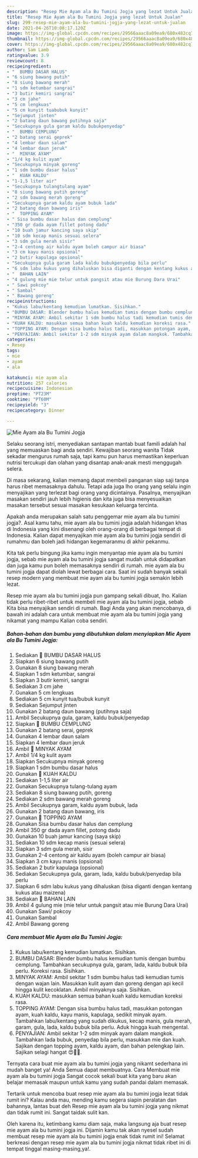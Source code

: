 ```yaml
---
description: "Resep Mie Ayam ala Bu Tumini Jogja yang lezat Untuk Jualan"
title: "Resep Mie Ayam ala Bu Tumini Jogja yang lezat Untuk Jualan"
slug: 299-resep-mie-ayam-ala-bu-tumini-jogja-yang-lezat-untuk-jualan
date: 2021-04-26T10:08:17.120Z
image: https://img-global.cpcdn.com/recipes/29566aaac8a09ea9/680x482cq70/mie-ayam-ala-bu-tumini-jogja-foto-resep-utama.jpg
thumbnail: https://img-global.cpcdn.com/recipes/29566aaac8a09ea9/680x482cq70/mie-ayam-ala-bu-tumini-jogja-foto-resep-utama.jpg
cover: https://img-global.cpcdn.com/recipes/29566aaac8a09ea9/680x482cq70/mie-ayam-ala-bu-tumini-jogja-foto-resep-utama.jpg
author: Sam Lamb
ratingvalue: 3.9
reviewcount: 8
recipeingredient:
- "  BUMBU DASAR HALUS"
- "6 siung bawang putih"
- "8 siung bawang merah"
- "1 sdm ketumbar sangrai"
- "3 butir kemiri sangrai"
- "3 cm jahe"
- "5 cm lengkuas"
- "5 cm kunyit tuabubuk kunyit"
- "Sejumput jinten"
- "2 batang daun bawang putihnya saja"
- "Secukupnya gula garam kaldu bubukpenyedap"
- "  BUMBU CEMPLUNG"
- "2 batang serai geprek"
- "4 lembar daun salam"
- "4 lembar daun jeruk"
- "  MINYAK AYAM"
- "1/4 kg kulit ayam"
- "Secukupnya minyak goreng"
- "1 sdm bumbu dasar halus"
- "  KUAH KALDU"
- "1-1,5 liter air"
- "Secukupnya tulangtulang ayam"
- "8 siung bawang putih goreng"
- "2 sdm bawang merah goreng"
- "Secukupnya garam kaldu ayam bubuk lada"
- "2 batang daun bawang iris"
- "  TOPPING AYAM"
- " Sisa bumbu dasar halus dan cemplung"
- "350 gr dada ayam fillet potong dadu"
- "10 buah jamur kancing saya skip"
- "10 sdm kecap manis sesuai selera"
- "3 sdm gula merah sisir"
- "2-4 centong air kaldu ayam boleh campur air biasa"
- "3 cm kayu manis opsional"
- "2 butir kapulaga opsional"
- "Secukupnya gula garam lada kaldu bubukpenyedap bila perlu"
- "6 sdm labu kukus yang dihaluskan bisa diganti dengan kentang kukus atau maizena"
- "  BAHAN LAIN"
- "4 gulung mie mie telur untuk pangsit atau mie Burung Dara Urai"
- " Sawi pokcoy"
- " Sambal"
- " Bawang goreng"
recipeinstructions:
- "Kukus labu/kentang kemudian lumatkan. Sisihkan."
- "BUMBU DASAR: Blender bumbu halus kemudian tumis dengan bumbu cemplung. Tambahkan secukupnya gula, garam, lada, kaldu bubuk bila perlu. Koreksi rasa. Sisihkan."
- "MINYAK AYAM: Ambil sekitar 1 sdm bumbu halus tadi kemudian tumis dengan wajan lain. Masukkan kulit ayam dan goreng dengan api kecil hingga kulit kecoklatan. Ambil minyaknya saja. Sisihkan."
- "KUAH KALDU: masukkan semua bahan kuah kaldu kemudian koreksi rasa."
- "TOPPING AYAM: Dengan sisa bumbu halus tadi, masukkan potongan ayam, kuah kaldu, kayu manis, kapulaga, sedikit minyak ayam. Tambahkan labu/kentang yang sudah dikukus, kecap manis, gula merah, garam, gula, lada, kaldu bubuk bila perlu. Aduk hingga kuah mengental."
- "PENYAJIAN: Ambil sekitar 1-2 sdm minyak ayam dalam mangkok. Tambahkan lada bubuk, penyedap bila perlu, masukkan mie dan kuah. Sajikan dengan topping ayam, kaldu ayam, dan bahan pelengkap lain. Sajikan selagi hangat 😍👍🏻."
categories:
- Resep
tags:
- mie
- ayam
- ala

katakunci: mie ayam ala 
nutrition: 257 calories
recipecuisine: Indonesian
preptime: "PT23M"
cooktime: "PT60M"
recipeyield: "3"
recipecategory: Dinner

---
```



![Mie Ayam ala Bu Tumini Jogja](https://img-global.cpcdn.com/recipes/29566aaac8a09ea9/680x482cq70/mie-ayam-ala-bu-tumini-jogja-foto-resep-utama.jpg)

Selaku seorang istri, menyediakan santapan mantab buat famili adalah hal yang memuaskan bagi anda sendiri. Kewajiban seorang  wanita Tidak sekadar mengurus rumah saja, tapi kamu pun harus memastikan keperluan nutrisi tercukupi dan olahan yang disantap anak-anak mesti menggugah selera.

Di masa  sekarang, kalian memang dapat membeli panganan siap saji tanpa harus ribet memasaknya dahulu. Tetapi ada juga lho orang yang selalu ingin menyajikan yang terlezat bagi orang yang dicintainya. Pasalnya, menyajikan masakan sendiri jauh lebih higienis dan kita juga bisa menyesuaikan masakan tersebut sesuai masakan kesukaan keluarga tercinta. 



Apakah anda merupakan salah satu penggemar mie ayam ala bu tumini jogja?. Asal kamu tahu, mie ayam ala bu tumini jogja adalah hidangan khas di Indonesia yang kini disenangi oleh orang-orang di berbagai tempat di Indonesia. Kalian dapat menyajikan mie ayam ala bu tumini jogja sendiri di rumahmu dan boleh jadi hidangan kegemaranmu di akhir pekanmu.

Kita tak perlu bingung jika kamu ingin menyantap mie ayam ala bu tumini jogja, sebab mie ayam ala bu tumini jogja sangat mudah untuk didapatkan dan juga kamu pun boleh memasaknya sendiri di rumah. mie ayam ala bu tumini jogja dapat diolah lewat berbagai cara. Saat ini sudah banyak sekali resep modern yang membuat mie ayam ala bu tumini jogja semakin lebih lezat.

Resep mie ayam ala bu tumini jogja pun gampang sekali dibuat, lho. Kalian tidak perlu ribet-ribet untuk membeli mie ayam ala bu tumini jogja, sebab Kita bisa menyajikan sendiri di rumah. Bagi Anda yang akan mencobanya, di bawah ini adalah cara untuk membuat mie ayam ala bu tumini jogja yang nikamat yang mampu Kalian coba sendiri.

<!--inarticleads1-->

##### Bahan-bahan dan bumbu yang dibutuhkan dalam menyiapkan Mie Ayam ala Bu Tumini Jogja:

1. Sediakan  🍜 BUMBU DASAR HALUS
1. Siapkan 6 siung bawang putih
1. Gunakan 8 siung bawang merah
1. Siapkan 1 sdm ketumbar, sangrai
1. Siapkan 3 butir kemiri, sangrai
1. Sediakan 3 cm jahe
1. Gunakan 5 cm lengkuas
1. Sediakan 5 cm kunyit tua/bubuk kunyit
1. Sediakan Sejumput jinten
1. Gunakan 2 batang daun bawang (putihnya saja)
1. Ambil Secukupnya gula, garam, kaldu bubuk/penyedap
1. Siapkan  🍜 BUMBU CEMPLUNG
1. Gunakan 2 batang serai, geprek
1. Gunakan 4 lembar daun salam
1. Siapkan 4 lembar daun jeruk
1. Ambil  🍜 MINYAK AYAM
1. Ambil 1/4 kg kulit ayam
1. Siapkan Secukupnya minyak goreng
1. Siapkan 1 sdm bumbu dasar halus
1. Gunakan  🍜 KUAH KALDU
1. Sediakan 1-1,5 liter air
1. Gunakan Secukupnya tulang-tulang ayam
1. Sediakan 8 siung bawang putih, goreng
1. Sediakan 2 sdm bawang merah goreng
1. Ambil Secukupnya garam, kaldu ayam bubuk, lada
1. Gunakan 2 batang daun bawang, iris
1. Gunakan  🍜 TOPPING AYAM
1. Gunakan  Sisa bumbu dasar halus dan cemplung
1. Ambil 350 gr dada ayam fillet, potong dadu
1. Gunakan 10 buah jamur kancing (saya skip)
1. Sediakan 10 sdm kecap manis (sesuai selera)
1. Siapkan 3 sdm gula merah, sisir
1. Gunakan 2-4 centong air kaldu ayam (boleh campur air biasa)
1. Siapkan 3 cm kayu manis (opsional)
1. Sediakan 2 butir kapulaga (opsional)
1. Sediakan Secukupnya gula, garam, lada, kaldu bubuk/penyedap bila perlu
1. Siapkan 6 sdm labu kukus yang dihaluskan (bisa diganti dengan kentang kukus atau maizena)
1. Sediakan  🍜 BAHAN LAIN
1. Ambil 4 gulung mie (mie telur untuk pangsit atau mie Burung Dara Urai)
1. Gunakan  Sawi/ pokcoy
1. Gunakan  Sambal
1. Ambil  Bawang goreng




<!--inarticleads2-->

##### Cara membuat Mie Ayam ala Bu Tumini Jogja:

1. Kukus labu/kentang kemudian lumatkan. Sisihkan.
1. BUMBU DASAR: Blender bumbu halus kemudian tumis dengan bumbu cemplung. Tambahkan secukupnya gula, garam, lada, kaldu bubuk bila perlu. Koreksi rasa. Sisihkan.
1. MINYAK AYAM: Ambil sekitar 1 sdm bumbu halus tadi kemudian tumis dengan wajan lain. Masukkan kulit ayam dan goreng dengan api kecil hingga kulit kecoklatan. Ambil minyaknya saja. Sisihkan.
1. KUAH KALDU: masukkan semua bahan kuah kaldu kemudian koreksi rasa.
1. TOPPING AYAM: Dengan sisa bumbu halus tadi, masukkan potongan ayam, kuah kaldu, kayu manis, kapulaga, sedikit minyak ayam. Tambahkan labu/kentang yang sudah dikukus, kecap manis, gula merah, garam, gula, lada, kaldu bubuk bila perlu. Aduk hingga kuah mengental.
1. PENYAJIAN: Ambil sekitar 1-2 sdm minyak ayam dalam mangkok. Tambahkan lada bubuk, penyedap bila perlu, masukkan mie dan kuah. Sajikan dengan topping ayam, kaldu ayam, dan bahan pelengkap lain. Sajikan selagi hangat 😍👍🏻.




Ternyata cara buat mie ayam ala bu tumini jogja yang nikamt sederhana ini mudah banget ya! Anda Semua dapat membuatnya. Cara Membuat mie ayam ala bu tumini jogja Sangat cocok sekali buat kita yang baru akan belajar memasak maupun untuk kamu yang sudah pandai dalam memasak.

Tertarik untuk mencoba buat resep mie ayam ala bu tumini jogja lezat tidak rumit ini? Kalau anda mau, mending kamu segera siapin peralatan dan bahannya, lantas buat deh Resep mie ayam ala bu tumini jogja yang nikmat dan tidak rumit ini. Sangat taidak sulit kan. 

Oleh karena itu, ketimbang kamu diam saja, maka langsung aja buat resep mie ayam ala bu tumini jogja ini. Dijamin kamu tak akan nyesel sudah membuat resep mie ayam ala bu tumini jogja enak tidak rumit ini! Selamat berkreasi dengan resep mie ayam ala bu tumini jogja nikmat tidak ribet ini di tempat tinggal masing-masing,ya!.

